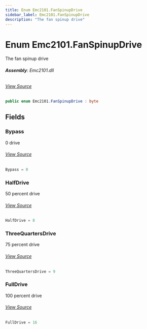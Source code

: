 ```yaml
---
title: Enum Emc2101.FanSpinupDrive
sidebar_label: Emc2101.FanSpinupDrive
description: "The fan spinup drive"
---
```

# Enum Emc2101.FanSpinupDrive
The fan spinup drive

###### **Assembly**: Emc2101.dll
###### [View Source](https://github.com/WildernessLabs/Meadow.Foundation.git/blob/develop/Source/Meadow.Foundation.Peripherals/ICs.FanControllers.Emc2101/Driver/Emc2101.Enums.cs#L31)
```csharp title="Declaration"
public enum Emc2101.FanSpinupDrive : byte
```
## Fields
### Bypass
0 drive
###### [View Source](https://github.com/WildernessLabs/Meadow.Foundation.git/blob/develop/Source/Meadow.Foundation.Peripherals/ICs.FanControllers.Emc2101/Driver/Emc2101.Enums.cs#L36)
```csharp title="Declaration"
Bypass = 0
```
### HalfDrive
50 percent drive
###### [View Source](https://github.com/WildernessLabs/Meadow.Foundation.git/blob/develop/Source/Meadow.Foundation.Peripherals/ICs.FanControllers.Emc2101/Driver/Emc2101.Enums.cs#L40)
```csharp title="Declaration"
HalfDrive = 8
```
### ThreeQuartersDrive
75 percent drive
###### [View Source](https://github.com/WildernessLabs/Meadow.Foundation.git/blob/develop/Source/Meadow.Foundation.Peripherals/ICs.FanControllers.Emc2101/Driver/Emc2101.Enums.cs#L44)
```csharp title="Declaration"
ThreeQuartersDrive = 9
```
### FullDrive
100 percent drive
###### [View Source](https://github.com/WildernessLabs/Meadow.Foundation.git/blob/develop/Source/Meadow.Foundation.Peripherals/ICs.FanControllers.Emc2101/Driver/Emc2101.Enums.cs#L48)
```csharp title="Declaration"
FullDrive = 16
```
